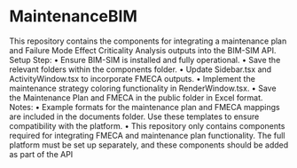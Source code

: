 # MaintenanceBIM
This repository contains the components for integrating a maintenance plan and Failure Mode Effect Criticality Analysis outputs into the BIM-SIM API.
Setup Step:
•	Ensure BIM-SIM is installed and fully operational.
•	Save the relevant folders within the components folder.
•	Update Sidebar.tsx and  ActivityWindow.tsx  to incorporate FMECA outputs.
•	Implement the maintenance strategy coloring functionality in RenderWindow.tsx.
•	Save the Maintenance Plan and FMECA in the public folder in Excel format.
Notes:
•	Example formats for the maintenance plan and FMECA mappings are included in the documents folder. Use these templates to ensure compatibility with the platform.
•	This repository only contains components required for integrating FMECA and maintenance plan functionality. The full platform must be set up separately, and these components should be added as part of the API

